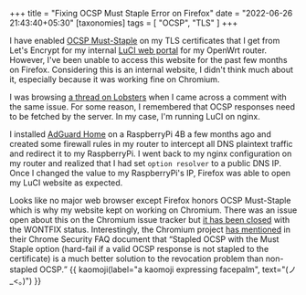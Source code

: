 +++
title = "Fixing OCSP Must Staple Error on Firefox"
date = "2022-06-26 21:43:40+05:30"
[taxonomies]
tags = [ "OCSP", "TLS" ]
+++

I have enabled [OCSP Must-Staple][1] on my TLS certificates that I get from Let's Encrypt for my
internal [LuCI web portal][4] for my OpenWrt router. However, I've been unable to access this
website for the past few months on Firefox. Considering this is an internal website, I didn't think
much about it, especially because it was working fine on Chromium.

I was browsing [a thread on Lobsters][2] when I came across a comment with the same issue. For some
reason, I remembered that OCSP responses need to be fetched by the server. In my case, I'm running
LuCI on nginx.

I installed [AdGuard Home][3] on a RaspberryPi 4B a few months ago and created some firewall rules
in my router to intercept all DNS plaintext traffic and redirect it to my RaspberryPi. I went back
to my nginx configuration on my router and realized that I had set `option resolver` to a public DNS
IP. Once I changed the value to my RaspberryPi's IP, Firefox was able to open my LuCI website as
expected.

Looks like no major web browser except Firefox honors OCSP Must-Staple which is why my website kept
on working on Chromium. There was an issue open about this on the Chromium issue tracker but [it has
been closed][5] with the WONTFIX status. Interestingly, the Chromium project [has mentioned][6] in
their Chrome Security FAQ document that <q
cite="https://chromium.googlesource.com/chromium/src/+/HEAD/docs/security/faq.md#What_s-the-story-with-certificate-revocation">Stapled
OCSP with the Must Staple option (hard-fail if a valid OCSP response is not stapled to the
certificate) is a much better solution to the revocation problem than non-stapled OCSP.</q> {{
kaomoji(label="a kaomoji expressing facepalm", text="(ノ_<。)") }}

[1]: https://blog.cloudflare.com/high-reliability-ocsp-stapling/
[2]: https://lobste.rs/s/rpyuic/look_at_search_engines_with_their_own
[3]: https://github.com/AdguardTeam/AdGuardHome
[4]: https://openwrt.org/docs/guide-user/luci/luci.essentials
[5]: https://bugs.chromium.org/p/chromium/issues/detail?id=572734
[6]: https://chromium.googlesource.com/chromium/src/+/HEAD/docs/security/faq.md#What_s-the-story-with-certificate-revocation
